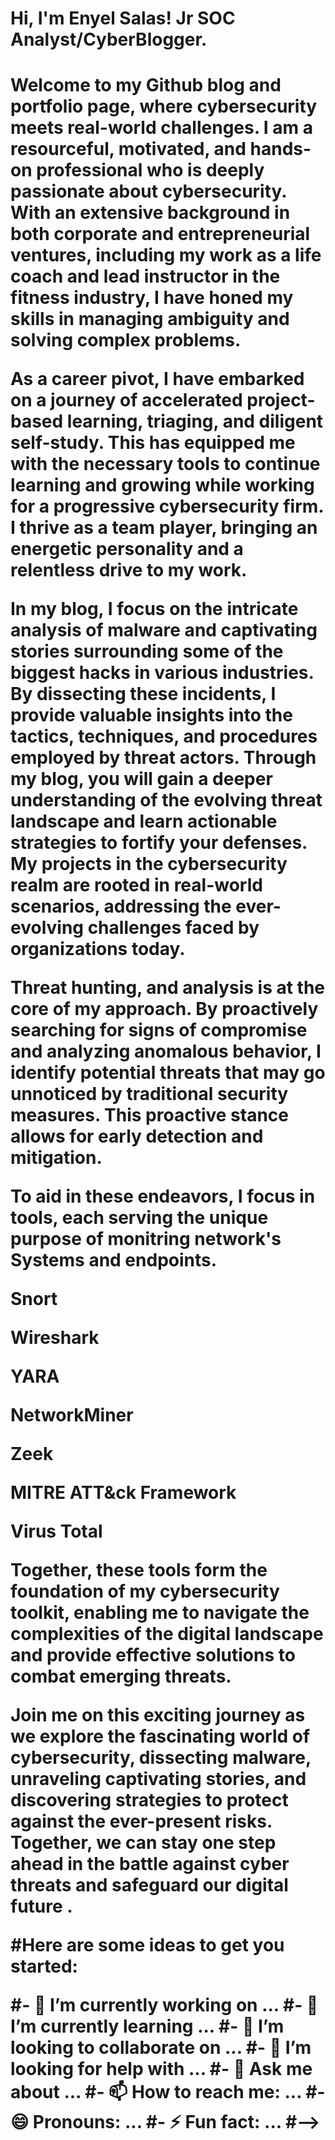 <h1>Hi, I'm Enyel Salas! Jr SOC Analyst/CyberBlogger.<h1>
  
<p>Welcome to my Github blog and portfolio page, where cybersecurity meets real-world challenges. I am a resourceful, motivated, and hands-on professional who is deeply passionate about cybersecurity. With an extensive background in both corporate and entrepreneurial ventures, including my work as a life coach and lead instructor in the fitness industry, I have honed my skills in managing ambiguity and solving complex problems.

As a career pivot, I have embarked on a journey of accelerated project-based learning, triaging, and diligent self-study. This has equipped me with the necessary tools to continue learning and growing while working for a progressive cybersecurity firm. I thrive as a team player, bringing an energetic personality and a relentless drive to my work.

In my blog, I focus on the intricate analysis of malware and captivating stories surrounding some of the biggest hacks in various industries. By dissecting these incidents, I provide valuable insights into the tactics, techniques, and procedures employed by threat actors. Through my blog, you will gain a deeper understanding of the evolving threat landscape and learn actionable strategies to fortify your defenses.
My projects in the cybersecurity realm are rooted in real-world scenarios, addressing the ever-evolving challenges faced by organizations today. 

Threat hunting, and analysis is at the core of my approach. By proactively searching for signs of compromise and analyzing anomalous behavior, I identify potential threats that may go unnoticed by traditional security measures. This proactive stance allows for early detection and mitigation.</p>

To aid in these endeavors, I focus in tools, each serving the unique purpose of monitring network's Systems and endpoints.

<p>Snort</p>
<p>Wireshark</p>
<p>YARA</p>
<p>NetworkMiner</p>
<p>Zeek</p>
<p>MITRE ATT&ck Framework</p>
<p>Virus Total</p>

Together, these tools form the foundation of my cybersecurity toolkit, enabling me to navigate the complexities of the digital landscape and provide effective solutions to combat emerging threats.

Join me on this exciting journey as we explore the fascinating world of cybersecurity, dissecting malware, unraveling captivating stories, and discovering strategies to protect against the ever-present risks. Together, we can stay one step ahead in the battle against cyber threats and safeguard our digital future .</p>


#Here are some ideas to get you started:

#- 🔭 I’m currently working on ...
#- 🌱 I’m currently learning ...
#- 👯 I’m looking to collaborate on ...
#- 🤔 I’m looking for help with ...
#- 💬 Ask me about ...
#- 📫 How to reach me: ...
#- 😄 Pronouns: ...
#- ⚡ Fun fact: ...
#-->
